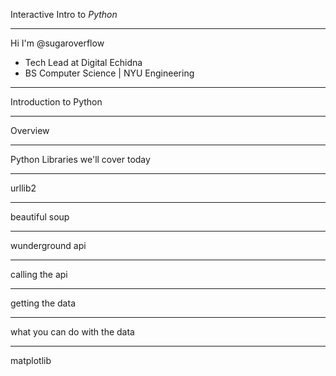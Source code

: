 Interactive Intro to _Python_

---
Hi I'm @sugaroverflow

* Tech Lead at Digital Echidna
* BS Computer Science | NYU Engineering

---
Introduction to Python

---
Overview

---
Python Libraries we'll cover today

---
urllib2

---
beautiful soup

---
wunderground api

---
calling the api

---
getting the data

---
what you can do with the data

---
matplotlib
